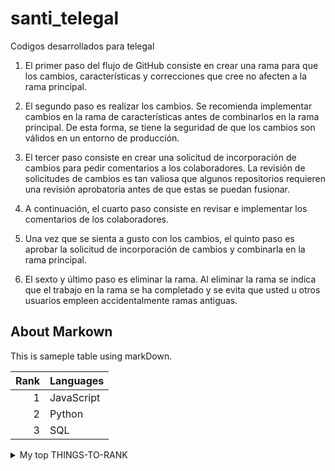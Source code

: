 # santi_telegal
Codigos desarrollados para telegal



1. El primer paso del flujo de GitHub consiste en crear una rama para que los cambios, características y correcciones que cree no afecten a la rama principal.

2. El segundo paso es realizar los cambios. Se recomienda implementar cambios en la rama de características antes de combinarlos en la rama principal. De esta forma, se tiene la seguridad de que los cambios son válidos en un entorno de producción.

3. El tercer paso consiste en crear una solicitud de incorporación de cambios para pedir comentarios a los colaboradores. La revisión de solicitudes de cambios es tan valiosa que algunos repositorios requieren una revisión aprobatoria antes de que estas se puedan fusionar.

4. A continuación, el cuarto paso consiste en revisar e implementar los comentarios de los colaboradores.

5. Una vez que se sienta a gusto con los cambios, el quinto paso es aprobar la solicitud de incorporación de cambios y combinarla en la rama principal.

6. El sexto y último paso es eliminar la rama. Al eliminar la rama se indica que el trabajo en la rama se ha completado y se evita que usted u otros usuarios empleen accidentalmente ramas antiguas.


## About Markown

This is sameple table using markDown.

| Rank | Languages |
|-----:|-----------|
|     1| JavaScript|
|     2| Python    |
|     3| SQL       |


<details>
<summary>My top THINGS-TO-RANK</summary>

YOUR TABLE

</details>
